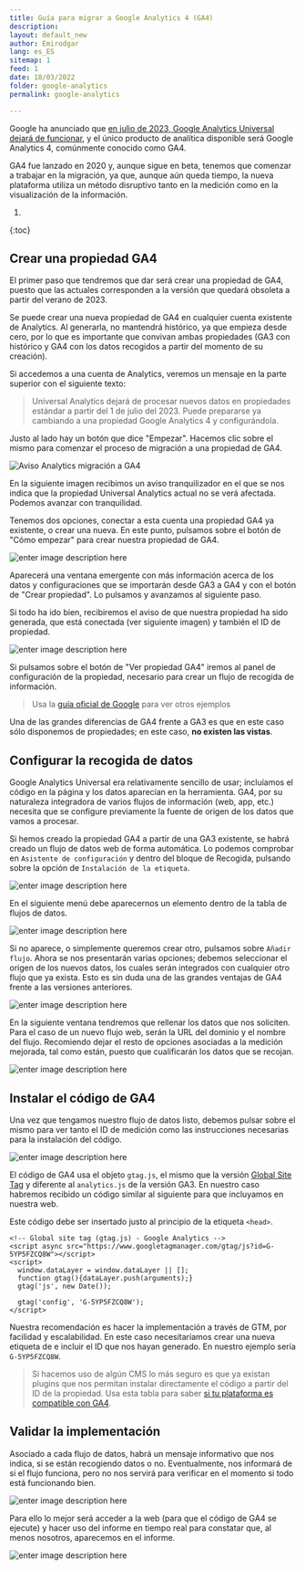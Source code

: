```yaml
---
title: Guía para migrar a Google Analytics 4 (GA4)
description: 
layout: default_new
author: Emirodgar
lang: es_ES
sitemap: 1
feed: 1
date: 18/03/2022
folder: google-analytics
permalink: google-analytics

--- 
```


Google ha anunciado que [en julio de 2023, Google Analytics Universal dejará de funcionar](https://blog.google/products/marketingplatform/analytics/prepare-for-future-with-google-analytics-4/), y el único producto de analítica disponible será Google Analytics 4, comúnmente conocido como GA4.

GA4 fue lanzado en 2020 y, aunque sigue en beta, tenemos que comenzar a trabajar en la migración, ya que, aunque aún queda tiempo, la nueva plataforma utiliza un método disruptivo tanto en la medición como en la visualización de la información.

1. 
{:toc}

## Crear una propiedad GA4

El primer paso que tendremos que dar será crear una propiedad de GA4, puesto que las actuales corresponden a la versión que quedará obsoleta a partir del verano de 2023.

Se puede crear una nueva propiedad de GA4 en cualquier cuenta existente de Analytics. Al generarla, no mantendrá histórico, ya que empieza desde cero, por lo que es importante que convivan ambas propiedades (GA3 con histórico y GA4 con los datos recogidos a partir del momento de su creación).

Si accedemos a una cuenta de Analytics, veremos un mensaje en la parte superior con el siguiente texto:

> Universal Analytics dejará de procesar nuevos datos en propiedades estándar a partir del 1 de julio del 2023. Puede prepararse ya cambiando a una propiedad Google Analytics 4 y configurándola.

Justo al lado hay un botón que dice "Empezar". Hacemos clic sobre el mismo para comenzar el proceso de migración a una propiedad de GA4.

![Aviso Analytics migración a GA4](https://i.imgur.com/Znip5dj.png)

En la siguiente imagen recibimos un aviso tranquilizador en el que se nos indica que la propiedad Universal Analytics actual no se verá afectada. Podemos avanzar con tranquilidad.

Tenemos dos opciones, conectar a esta cuenta una propiedad GA4 ya existente, o crear una nueva. En este punto, pulsamos sobre el botón de "Cómo empezar" para crear nuestra propiedad de GA4.

![enter image description here](https://i.imgur.com/NuMJBfM.png)

Aparecerá una ventana emergente con más información acerca de los datos y configuraciones que se importarán desde GA3 a GA4 y con el botón de "Crear propiedad". Lo pulsamos y avanzamos al siguiente paso.

Si todo ha ido bien, recibiremos el aviso de que nuestra propiedad ha sido generada, que está conectada (ver siguiente imagen) y también el ID de propiedad.

![enter image description here](https://i.imgur.com/bKDjGw6.png)

Si pulsamos sobre el botón de "Ver propiedad GA4" iremos al panel de configuración de la propiedad, necesario para crear un flujo de recogida de información.

> Usa la [guía oficial de Google](https://seranking.com/blog/google-analytics-setup/) para ver otros ejemplos

Una de las grandes diferencias de GA4 frente a GA3 es que en este caso sólo disponemos de propiedades; en este caso, **no existen las vistas**.

## Configurar la recogida de datos

Google Analytics Universal era relativamente sencillo de usar; incluíamos el código en la página y los datos aparecían en la herramienta. GA4, por su naturaleza integradora de varios flujos de información (web, app, etc.) necesita que se configure previamente la fuente de origen de los datos que vamos a procesar.

Si hemos creado la propiedad GA4 a partir de una GA3 existente, se habrá creado un flujo de datos web de forma automática. Lo podemos comprobar en `Asistente de configuración` y dentro del bloque de Recogida, pulsando sobre la opción de `Instalación de la etiqueta`. 

![enter image description here](https://i.imgur.com/PNMVN6Q.png)

En el siguiente menú debe aparecernos un elemento dentro de la tabla de flujos de datos.

![enter image description here](https://i.imgur.com/PUeF2fv.png)

Si no aparece, o simplemente queremos crear otro, pulsamos sobre `Añadir flujo`. Ahora se nos presentarán varias opciones; debemos seleccionar el origen de los nuevos datos, los cuales serán integrados con cualquier otro flujo que ya exista. Esto es sin duda una de las grandes ventajas de GA4 frente a las versiones anteriores.

![enter image description here](https://i.imgur.com/8aq3JOa.png)

En la siguiente ventana tendremos que rellenar los datos que nos soliciten. Para el caso de un nuevo flujo web, serán la URL del dominio y el nombre del flujo. Recomiendo dejar el resto de opciones asociadas a la medición mejorada, tal como están, puesto que cualificarán los datos que se recojan.

![enter image description here](https://i.imgur.com/8h1siBy.png)

## Instalar el código de GA4

Una vez que tengamos nuestro flujo de datos listo, debemos pulsar sobre el mismo para ver tanto el ID de medición como las instrucciones necesarias para la instalación del código.

![enter image description here](https://i.imgur.com/vrUty7h.png)



El código de GA4 usa el objeto `gtag.js`, el mismo que la versión [Global Site Tag](https://emirodgar.com/versiones-google-analytics) y diferente al `analytics.js` de la versión GA3. En nuestro caso habremos recibido un código similar al siguiente para que incluyamos en nuestra web.

Este código debe ser insertado justo al principio de la etiqueta `<head>`.

    <!-- Global site tag (gtag.js) - Google Analytics -->
    <script async src="https://www.googletagmanager.com/gtag/js?id=G-5YP5FZCQ8W"></script>
    <script>
      window.dataLayer = window.dataLayer || [];
      function gtag(){dataLayer.push(arguments);}
      gtag('js', new Date());
    
      gtag('config', 'G-5YP5FZCQ8W');
    </script>

Nuestra recomendación es hacer la implementación a través de GTM, por facilidad y escalabilidad. En este caso necesitaríamos crear una nueva etiqueta de e incluir el ID que nos hayan generado. En nuestro ejemplo sería `G-5YP5FZCQ8W`.

> Si hacemos uso de algún CMS lo más seguro es que ya existan plugins que nos permitan instalar directamente el código a partir del ID de la propiedad. Usa esta tabla para saber [si tu plataforma es compatible con GA4](https://support.google.com/analytics/answer/10447272#native-support).

## Validar la implementación

Asociado a cada flujo de datos, habrá un mensaje informativo que nos indica, si se están recogiendo datos o no. Eventualmente, nos informará de si el flujo funciona, pero no nos servirá para verificar en el momento si todo está funcionando bien.

![enter image description here](https://i.imgur.com/Y4lIhel.png)

Para ello lo mejor será acceder a la web (para que el código de GA4 se ejecute) y hacer uso del informe en tiempo real para constatar que, al menos nosotros, aparecemos en el informe.

![enter image description here](https://i.imgur.com/Ori3yvb.png)


<!--stackedit_data:
eyJoaXN0b3J5IjpbLTY2MDA1MTY4OSwtOTE5NjUzOTI1LC0xNz
E3NTQxNDM4LDI3MzExMDY1MiwxMDI4NDAzOTIwLC0xNzYyODEw
MDc0LC0yMTExNDMwMTUxXX0=
-->